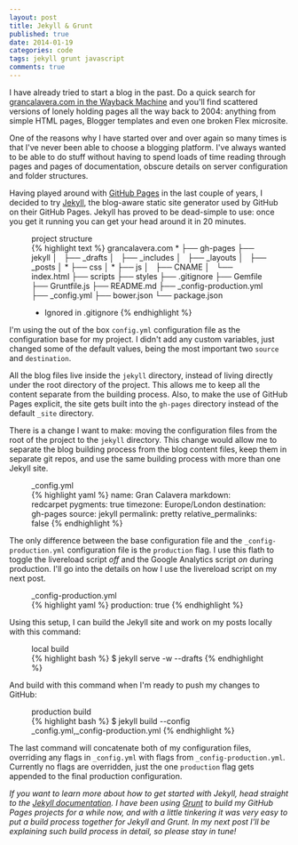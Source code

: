 ```yaml
---
layout: post
title: Jekyll & Grunt
published: true
date: 2014-01-19
categories: code
tags: jekyll grunt javascript
comments: true
---
```


I have already tried to start a blog in the past. Do a quick search for [grancalavera.com in the Wayback Machine](http://web.archive.org/web/20040415000000*/http://grancalavera.com) and you'll find scattered versions of lonely holding pages all the way back to 2004: anything from simple HTML pages, Blogger templates and even one broken Flex microsite.

One of the reasons why I have started over and over again so many times is that I've never been able to choose a blogging platform. I've always wanted to be able to do stuff without having to spend loads of time reading through pages and pages of documentation, obscure details on server configuration and folder structures.

Having played around with [GitHub Pages](http://pages.github.com/) in the last couple of years, I decided to try [Jekyll](http://jekyllrb.com/), the blog-aware static site generator used by GitHub on their GitHub Pages. Jekyll has proved to be dead-simple to use: once you get it running you can get your head around it in 20 minutes.

<figure>
<figcaption>project structure</figcaption>
{% highlight text %}
  grancalavera.com
* ├── gh-pages
  ├── jekyll
  │   ├── _drafts
  │   ├── _includes
  │   ├── _layouts
  │   ├── _posts
  │ * ├── css
  │ * ├── js
  │   ├── CNAME
  │   └── index.html
  ├── scripts
  ├── styles
  ├── .gitignore
  ├── Gemfile
  ├── Gruntfile.js
  ├── README.md
  ├── _config-production.yml
  ├── _config.yml
  ├── bower.json
  └── package.json

* Ignored in .gitignore
{% endhighlight %}</figure>

I'm using the out of the box ```config.yml``` configuration file as the configuration base for my project. I didn't add any custom variables, just changed some of the default values, being the most important two ```source``` and ```destination```.

All the blog files live inside the ```jekyll``` directory, instead of living directly under the root directory of the project. This allows me to keep all the content separate from the building process. Also, to make the use of GitHub Pages explicit, the site gets built into the ```gh-pages``` directory instead of the default ```_site``` directory.

There is a change I want to make: moving the configuration files from the root of the project to the ```jekyll``` directory. This change would allow me to separate the blog building process from the blog content files, keep them in separate git repos, and use the same building process with more than one Jekyll site.

<figure>
<figcaption>_config.yml</figcaption>
{% highlight yaml %}
name: Gran Calavera
markdown: redcarpet
pygments: true
timezone: Europe/London
destination: gh-pages
source: jekyll
permalink: pretty
relative_permalinks: false
{% endhighlight %}
</figure>

The only difference between the base configuration file and the ```_config-production.yml``` configuration file is the ```production``` flag. I use this flath to toggle the livereload script <em>off</em> and the Google Analytics script <em>on</em> during production. I'll go into the details on how I use the livereload script on my next post.

<figure>
<figcaption>_config-production.yml</figcaption>
{% highlight yaml %}
production: true
{% endhighlight %}
</figure>

Using this setup, I can build the Jekyll site and work on my posts locally with this command:

<figure>
<figcaption>local build</figcaption>
{% highlight bash %}
$ jekyll serve -w --drafts
{% endhighlight %}
</figure>

And build with this command when I'm ready to push my changes to GitHub:

<figure>
<figcaption>production build</figcaption>
{% highlight bash %}
$ jekyll build --config _config.yml,_config-production.yml
{% endhighlight %}
</figure>

The last command will concatenate both of my configuration files, overriding any flags in ```_config.yml``` with flags from ```_config-production.yml```. Currently no flags are overridden, just the one ```production``` flag gets appended to the final production configuration.

<em class="epilogue">If you want to learn more about how to get started with Jekyll, head straight to the [Jekyll documentation](http://jekyllrb.com/docs/home/). I have been using [Grunt](http://gruntjs.com) to build my GitHub Pages projects for a while now, and with a little tinkering it was very easy to put a build process together for Jekyll and Grunt. In my next post I'll be explaining such build process in detail, so please stay in tune!</em>


